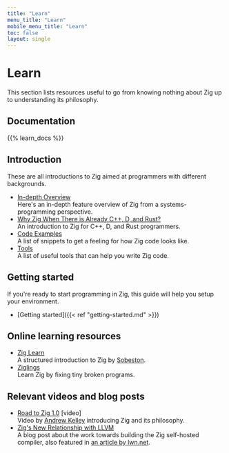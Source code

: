 ```yaml
---
title: "Learn"
menu_title: "Learn"
mobile_menu_title: "Learn"
toc: false
layout: single
---
```


# Learn
This section lists resources useful to go from knowing nothing about Zig up to understanding its philosophy. 

## Documentation
{{% learn_docs %}}

## Introduction
These are all introductions to Zig aimed at programmers with different backgrounds.

- [In-depth Overview](overview/)  
Here's an in-depth feature overview of Zig from a systems-programming perspective.
- [Why Zig When There is Already C++, D, and Rust?](why_zig_rust_d_cpp/)  
An introduction to Zig for C++, D, and Rust programmers.
- [Code Examples](samples/)  
A list of snippets to get a feeling for how Zig code looks like.
- [Tools](tools/)  
A list of useful tools that can help you write Zig code.


## Getting started
If you're ready to start programming in Zig, this guide will help you setup your environment.

- [Getting started]({{< ref "getting-started.md" >}})  

## Online learning resources
- [Zig Learn](https://ziglearn.org)  
A structured introduction to Zig by [Sobeston](https://github.com/sobeston).
- [Ziglings](https://github.com/ratfactor/ziglings)  
Learn Zig by fixing tiny broken programs.

## Relevant videos and blog posts
- [Road to Zig 1.0](https://www.youtube.com/watch?v=Gv2I7qTux7g) [video]  
Video by [Andrew Kelley](https://andrewkelley.me) introducing Zig and its philosophy.
- [Zig's New Relationship with LLVM](https://kristoff.it/blog/zig-new-relationship-llvm/)  
A blog post about the work towards building the Zig self-hosted compiler, also featured in [an article by lwn.net](https://lwn.net/Articles/833400/).


















